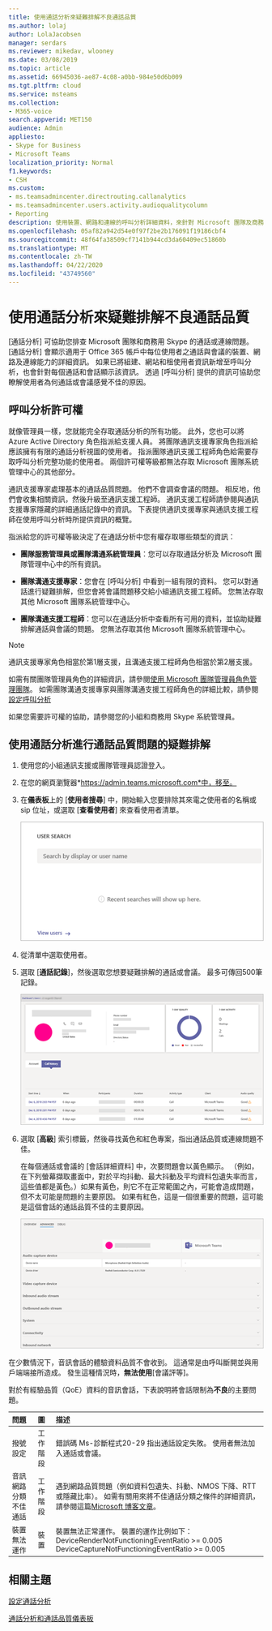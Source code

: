```yaml
---
title: 使用通話分析來疑難排解不良通話品質
ms.author: lolaj
author: LolaJacobsen
manager: serdars
ms.reviewer: mikedav, wlooney
ms.date: 03/08/2019
ms.topic: article
ms.assetid: 66945036-ae87-4c08-a0bb-984e50d6b009
ms.tgt.pltfrm: cloud
ms.service: msteams
ms.collection:
- M365-voice
search.appverid: MET150
audience: Admin
appliesto:
- Skype for Business
- Microsoft Teams
localization_priority: Normal
f1.keywords:
- CSH
ms.custom:
- ms.teamsadmincenter.directrouting.callanalytics
- ms.teamsadmincenter.users.activity.audioqualitycolumn
- Reporting
description: 使用裝置、網路和連線的呼叫分析詳細資料，來針對 Microsoft 團隊及商務用 Skype 通話和會議的使用者問題進行疑難排解。
ms.openlocfilehash: 05af82a942d54e0f97f2be2b176091f19186cbf4
ms.sourcegitcommit: 48f64fa38509cf7141b944cd3da60409ec51860b
ms.translationtype: MT
ms.contentlocale: zh-TW
ms.lasthandoff: 04/22/2020
ms.locfileid: "43749560"
---
```

# <a name="use-call-analytics-to-troubleshoot-poor-call-quality"></a>使用通話分析來疑難排解不良通話品質

[通話分析] 可協助您排查 Microsoft 團隊和商務用 Skype 的通話或連線問題。 [通話分析] 會顯示適用于 Office 365 帳戶中每位使用者之通話與會議的裝置、網路及連線能力的詳細資訊。 如果已將組建、網站和租使用者資訊新增至呼叫分析，也會針對每個通話和會話顯示該資訊。 透過 [呼叫分析] 提供的資訊可協助您瞭解使用者為何通話或會議感覺不佳的原因。 
  
## <a name="call-analytics-permissions"></a>呼叫分析許可權

就像管理員一樣，您就能完全存取通話分析的所有功能。 此外，您也可以將 Azure Active Directory 角色指派給支援人員。 將團隊通訊支援專家角色指派給應該擁有有限的通話分析視圖的使用者。 指派團隊通訊支援工程師角色給需要存取呼叫分析完整功能的使用者。 兩個許可權等級都無法存取 Microsoft 團隊系統管理中心的其他部分。

通訊支援專家處理基本的通話品質問題。 他們不會調查會議的問題。 相反地，他們會收集相關資訊，然後升級至通訊支援工程師。 通訊支援工程師請參閱與通訊支援專家隱藏的詳細通話記錄中的資訊。 下表提供通訊支援專家與通訊支援工程師在使用呼叫分析時所提供資訊的概覽。

指派給您的許可權等級決定了在通話分析中您有權存取哪些類型的資訊：
  
- **團隊服務管理員或團隊溝通系統管理員**：您可以存取通話分析及 Microsoft 團隊管理中心中的所有資訊。
    
- **團隊溝通支援專家**：您會在 [呼叫分析] 中看到一組有限的資料。 您可以對通話進行疑難排解，但您會將會議問題移交給小組通訊支援工程師。 您無法存取其他 Microsoft 團隊系統管理中心。
    
- **團隊溝通支援工程師**：您可以在通話分析中查看所有可用的資料，並協助疑難排解通話與會議的問題。 您無法存取其他 Microsoft 團隊系統管理中心。
    
> [!NOTE]
> 通訊支援專家角色相當於第1層支援，且溝通支援工程師角色相當於第2層支援。

如需有關團隊管理員角色的詳細資訊，請參閱[使用 Microsoft 團隊管理員角色管理團隊](using-admin-roles.md)。 如需團隊溝通支援專家與團隊溝通支援工程師角色的詳細比較，請參閱[設定呼叫分析](set-up-call-analytics.md#set-call-analytics-permissions) 
  
如果您需要許可權的協助，請參閱您的小組和商務用 Skype 系統管理員。
  
## <a name="troubleshoot-call-quality-problems-using-call-analytics"></a>使用通話分析進行通話品質問題的疑難排解

1. 使用您的小組通訊支援或團隊管理員認證登入。

2. 在您的網頁瀏覽器*https://admin.teams.microsoft.com*中，移至。
    
3. 在**儀表板**上的 [**使用者搜尋**] 中，開始輸入您要排除其來電之使用者的名稱或 sip 位址，或選取 [**查看使用者**] 來查看使用者清單。
    
    ![[通話分析] 使用者搜尋方塊的螢幕擷取畫面](media/use-call-analytics-to-troubleshoot-image-1.png)
  
4. 從清單中選取使用者。

5. 選取 [**通話記錄**]，然後選取您想要疑難排解的通話或會議。  最多可傳回500筆記錄。
    
    ![使用者 [通話記錄] 頁面的螢幕擷取畫面。](media/use-call-analytics-to-troubleshoot-image-2.png)
  
6. 選取 [**高級**] 索引標籤，然後尋找黃色和紅色專案，指出通話品質或連線問題不佳。
    
    在每個通話或會議的 [會話詳細資料] 中，次要問題會以黃色顯示。 （例如，在下列螢幕擷取畫面中，對於平均抖動、最大抖動及平均資料包遺失率而言，這些值都是黃色。）如果有黃色，則它不在正常範圍之內，可能會造成問題，但不太可能是問題的主要原因。 如果有紅色，這是一個很重要的問題，這可能是這個會話的通話品質不佳的主要原因。 
    
    ![使用者通話記錄的 [高級] 索引標籤的螢幕擷取畫面 ](media/use-call-analytics-to-troubleshoot-image-3.png)
  
在少數情況下，音訊會話的體驗資料品質不會收到。 這通常是由呼叫斷開並與用戶端端接所造成。 發生這種情況時，**無法使用**[會議評等]。
  
對於有經驗品質（QoE）資料的音訊會話，下表說明將會話限制為**不良**的主要問題。
  
|**問題**|**圖**|**描述**|
|:-----|:-----|:-----|
|撥號設定  <br/> |工作階段  <br/> |錯誤碼 Ms-診斷程式20-29 指出通話設定失敗。 使用者無法加入通話或會議。  <br/> |
|音訊網路分類不佳通話  <br/> |工作階段  <br/> |遇到網路品質問題（例如資料包遺失、抖動、NMOS 下降、RTT 或隱藏比率）。 如需有關用來將不佳通話分類之條件的詳細資訊，請參閱這篇[Microsoft 博客文章](https://go.microsoft.com/fwlink/p/?linkid=852133)。  <br/> |
|裝置無法運作  <br/> |裝置  <br/> | 裝置無法正常運作。 裝置的運作比例如下： <br/>  DeviceRenderNotFunctioningEventRatio >= 0.005 <br/>  DeviceCaptureNotFunctioningEventRatio >= 0.005 <br/> |
   
## <a name="related-topics"></a>相關主題
[設定通話分析](set-up-call-analytics.md)

[通話分析和通話品質儀表板](difference-between-call-analytics-and-call-quality-dashboard.md)

  
 
